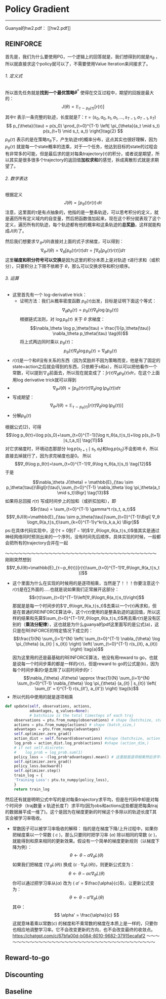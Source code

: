 # Policy Gradient

---
Guanya的hw2.pdf：
[[hw2.pdf]]
## REINFORCE
首先是，我们为什么要使用PG，一个逻辑上的回答就是，我们想得到的就是$\pi_\theta$ ，所以就直接求这个policy就可以了，不需要使用Value Iteration来间接求了。
###### 1. 定义式
所以首先任务就是**找到一个最优策略$\theta^*$** 使得在交互过程中，期望的回报是最大的：
$$
J(\theta) = \mathbb{E}_{\tau \sim p_{\theta}(\tau)} \left[ r(\tau) \right]\tag{1}
$$
其中$\tau$ 表示一条完整的轨迹，长度就是$T$：$\tau = (s_0, a_0, s_1, a_1, \dots, s_{T-1}, a_{T-1}, s_T)$ 
$$
p_{\theta}(\tau) = p(s_0) \prod_{t=0}^{T-1} \left[ \pi_{\theta}(a_t \mid s_t) p(s_{t+1} \mid s_t, a_t) \right]\tag{2}
$$
$p_{\theta}(\tau)$ 表示的是在策略$\pi_\theta$下，产生轨迹$\tau$的概率分布，这点其实也很好理解，因为$p_{\theta}(\tau)$ 就是每一个state概率的连乘，对于一个任务，他达到目标的state的过程会有非常多的可能，但是最后求的是对每条trajectory($\tau$)的积分，或者说是期望，所以其实是很多很多个trajectory的返回值**加权求和**的感觉，拆成离散形式就是求期望了。

###### 2. 数学表达
根据定义
$$ J(\theta) = \int p_{\theta}(\tau) r(\tau) \, d\tau \tag{3}$$
注意，这里面的$\tau$是有点抽象的，他指的是一整条轨迹，可以思考积分的定义，就是遍历所有定义域内的自变量，然后把函数值加起来，现在这个积分就表现了这个定义，遍历所有的轨迹，每个轨迹都有他的概率和这条轨迹的**总奖励**，这样就能构成$J(\theta)$了。

然后我们想要求$\nabla_{\theta} J(\theta)$直接对上面的式子求梯度，可以得到：
$$
\nabla_{\theta} J(\theta) = \nabla_{\theta} \int p_{\theta}(\tau) r(\tau) d\tau = \int \nabla_{\theta} \left[ p_{\theta}(\tau) r(\tau) \right] d\tau   \tag{4}
$$
这里**梯度和积分符号可以交换**是因为这里的积分本质上是对轨迹 $\tau$进行求和（或积分），只要积分上下限不依赖于 $\theta$，那么可以交换求导和积分顺序。

###### 3. 运算
- 这里首先有一个 log-derivative trick：
	- 证明方法：我们从概率密度函数 $p_θ(τ)$出发，目标是证明下面这个等式：$$\nabla_{\theta}p_θ(τ)=p_\theta(\tau)\nabla_{\theta}\log(p_θ​(τ))    \tag{5}$$ 根据链式法则，对 $\log p_\theta(\tau)$ 关于 $\theta$ 求梯度：
$$\nabla_\theta \log p_\theta(\tau) = \frac{1}{p_\theta(\tau)} \nabla_\theta p_\theta(\tau)   \tag{6}$$
	   将上式两边同时乘以 $p_\theta(\tau)$：
$$p_\theta(\tau) \nabla_\theta \log p_\theta(\tau) = \nabla_\theta p_\theta(\tau)     \tag{8}$$
- $r(\tau)$是一个和$\theta$没有关系的东西（因为奖励并不因为策略而变，他是有了固定的state+action之后就会得到的东西，只依赖于s和a），所以可以把他看作一个常数，可以提到$\nabla_\theta$前面去，所以现在就变成了：$\int r(\tau) \nabla_{\theta}  p_{\theta}(\tau)  d\tau$，在这个上面用log derivative trick就可以得到
- $$∇_θ​J(θ)=∫p_θ​(τ)r(τ)∇_θ\log(p_θ​(τ))dτ \tag{9}$$
- 写成期望：$$∇_θ​J(θ)=\mathbb{E}_{τ∼p_θ​(τ)}​[r(τ)∇_θ\log(p_θ​(τ))] \tag{10}$$
- 分解$p_\theta(\tau)$

根据公式(2)，可得
$$\log p_θ​(τ)=\log p(s_0​)+\sum_{t=0}^{T−1​}[\log π_θ​(a_t​∣s_t​)+\log p(s_{t+1}​∣s_t​,a_t​)] \tag{11}$$
对它求梯度时，环境动态那部分 $\log p(s_{t+1} \mid s_t, a_t)$和$\log p(s_0)$不会影响 $\theta$，所以直接去掉就行了，因为求完梯度也是0。
所以$$∇_θ​\log p_θ​(τ)=\sum_{t=0}^{T−1​}​∇_θ\log π_θ​(a_t​∣s_t​)  \tag{12}$$
于是

$$\nabla_\theta J(\theta) = \mathbb{E}_{\tau \sim p_\theta(\tau)}\Bigl[r(\tau)\,\sum_{t=0}^{T-1} \nabla_\theta \log \pi_\theta(a_t \mid s_t)\Bigr]  \tag{13}$$
如果将总回报 $r(\tau)$ 写成时间步上的加和（或折扣加和），即
$$r(\tau) = \sum_{t=0}^{T-1} \gamma^t  r(s_t, a_t)$$
$$∇_θ​J(θ)=\mathbb{E}_{\tau \sim p_\theta(\tau)}\sum_{t=0}^{T-1}\Bigl[ ∇_θ​\logπ_θ​(a_t​∣s_t​)\sum_{k=0}^{T-1}γ^kr(s_k​,a_k​) \Bigr]$$
ps:在具体代码实现中，这个$t=0$到$T-1$的$∇_θ​\logπ_θ​(a_t​∣s_t​)$值其实是通过神经网络同时预测出来的一个序列，没有时间先后顺序。具体实现的时候，一般都会把所有的trajectory合并在一起

～～～～～～～～～～～～～～～～～～～～～～～～～～～～～～～～～～～
刚刚突然想到
$$∇_θ​J(θ)=\mathbb{E}_{τ∼p_θ​(τ)}​[r(τ)\sum_{t=0}^{T−1}​∇_θ\logπ_θ​(a_t​∣s_t​)]$$
- 这个里面为什么在实现的时候用的是逐项相乘，当然是了！！！你要注意这个$r(\tau)$是在$\sum$外面的.....也就是说如果我们正常展开这部分：$$r(τ)\sum_{t=0}^{T−1}​\left[∇_θ\logπ_θ​(a_t​∣s_t​)\right]$$那就是是每一个时间步的$∇_θ\logπ_θ​(a_t​∣s_t​)$去乘以一个$r(\tau)$再求和，但是在普通的REINFORCE算法中，这个$r(\tau)$使用的是整条轨迹的返回值，所以这样的结果和先算$\sum_{t=0}^{T−1}​∇_θ\logπ_θ​(a_t​∣s_t​)$再去乘$r(\tau)$是没有区别的（**乘法分配律**），这也就是为什么guanya的pdf这里面写的是公式(a)，这只是在REINFORCE的特定情况下成立的：
$$\frac{1}{N} \sum_{i=1}^{N} \left( \sum_{t=0}^{T-1} \nabla_{\theta} \log \pi_{\theta} (a_{it} | s_{it}) \right) \left( \sum_{t=0}^{T-1} r(s_{it}, a_{it}) \right) \tag{a}$$
  因为这里用的还是最基础的REINFORCE算法，他没有用reward to go，也就是说每一个时间步乘的都是一样的$r(\tau)$，但是reward to go的公式是(b)，因为每个时间步乘的$r$是去除了以前时间步的$r$：
$$\nabla_{\theta} J(\theta) \approx \frac{1}{N} \sum_{i=1}^{N} \sum_{t=0}^{T-1} \nabla_{\theta} \log \pi_{\theta} (a_{it} | s_{it}) \left( \sum_{t' = t}^{T-1} r(s_{it'}, a_{it'}) \right) \tag{b}$$
- 所以代码中使用的就是逐项相乘
```python
def update(self, observations, actions, 
           advantages, q_values=None):
           # batchsize is the total timesteps of each traj
	observations = ptu.from_numpy(observations) # shape (batchsize, state_dim)
	actions = ptu.from_numpy(actions) # shape (batch_size,)
	advantages = ptu.from_numpy(advantages)
	self.optimizer.zero_grad()
	action_dist = self.forward(observations) #shape (batchsize, action_dim) 
	log_prob = action_dist.log_prob(actions) #shape (action_dim,)
	# if not self.discrete:
	#    log_prob = log_prob.sum(1)
	policy_loss = -(log_prob*advantages).mean() # 这里就是逐项相乘然后求平均
	self.optimizer.zero_grad()
	policy_loss.backward()
	self.optimizer.step()
	train_log = {
	'Training Loss': ptu.to_numpy(policy_loss),
	}
	return train_log

```
然后还有就是明明公式中写的是对每条trajectory求平均，但是在代码中却是对每个时间步（traj数量 x 轨迹长度$T$）求平均(因为obs和actions这些都是把每条traj的数据展平成一维了)。这个是因为在梯度更新的时候这个多除以的轨迹长度T其实会被学习率吸收。

- 常数因子可以被学习率吸收的解释：
指的是在梯度下降/上升过程中，如果你把梯度乘以一个常数 ( $c$ )，那么只要同时把学习率 ($\alpha$) 除以相同的常数 ($c$ )，就能得到和原来相同的更新效果。假设有一个简单的梯度更新规则（以梯度下降为例）： $$ \theta \leftarrow \theta - \alpha \nabla_{\theta} L(\theta) $$ 如果我们把梯度 ($\nabla_{\theta} L(\theta)$) 换成 ($c \cdot \nabla_{\theta} L(\theta)$)，则更新公式变为： $$ \theta \leftarrow \theta - \alpha c \nabla_{\theta} L(\theta) $$ 你可以通过把学习率从($\alpha$) 改为 ( $\alpha'$ = $\frac{\alpha}{c}$)，让更新公式变为： $$ \theta \leftarrow \theta - \alpha' \nabla_{\theta} L(\theta) $$ 其中： $$ \alpha' = \frac{\alpha}{c} $$ 这就意味着乘以常数($c$) 的梯度和不乘常数的梯度在本质上是一样的，只要你也相应地调整学习率。它不会改变更新的方向，也不会改变最终的收敛点。
https://chatgpt.com/c/67bfa00d-b084-8010-9682-37915ecafaf2
～～～～～～～～～～～～～～～～～～～～～～～～～～～～～～～～～～～～
## Reward-to-go

## Discounting
## Baseline


